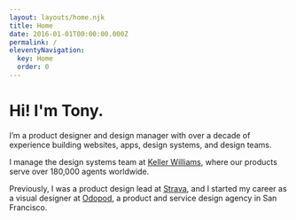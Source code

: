 ```yaml
---
layout: layouts/home.njk
title: Home
date: 2016-01-01T00:00:00.000Z
permalink: /
eleventyNavigation:
  key: Home
  order: 0
---
```

# Hi! I'm Tony.

I’m a product designer and design manager with over a decade of experience building websites, apps, design systems, and design teams.

I manage the design systems team at [Keller Williams](https://kw.com), where our products serve over 180,000 agents worldwide.

Previously, I was a product design lead at [Strava](https://strava.com), and I started my career as a visual designer at [Odopod](http://odopod.com), a product and service design agency in San Francisco.